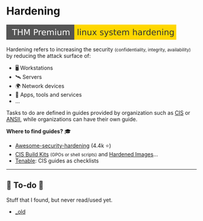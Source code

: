 # Hardening

[![linuxsystemhardening](../../../cybersecurity/_badges/thmp/linuxsystemhardening.svg)](https://tryhackme.com/room/linuxsystemhardening)

<div class="row row-cols-md-2"><div>

Hardening refers to increasing the security <small>(confidentiality, integrity, availability)</small> by reducing the attack surface of:

* 🖥️ Workstations
* 🛰️ Servers
* 🌍 Network devices
* 📂 Apps, tools and services
* ...

Tasks to do are defined in guides provided by organization such as [CIS](https://www.cisecurity.org/cis-benchmarks) or [ANSII](https://www.ssi.gouv.fr/uploads/2019/03/linux_configuration-en-v1.2.pdf), while organizations can have their own guide.
</div><div>

**Where to find guides?** 🎓

* [Awesome-security-hardening](https://github.com/decalage2/awesome-security-hardening) (4.4k ⭐) 
* [CIS Build Kits](https://learn.cisecurity.org/build-kits) <small>(GPOs or shell scripts)</small> and [Hardened Images](https://www.cisecurity.org/cis-hardened-images)... 
* [Tenable](https://www.tenable.com/audits): CIS guides as checklists
</div></div>

<hr class="sep-both">

## 👻 To-do 👻

Stuff that I found, but never read/used yet.

<div class="row row-cols-md-2"><div>

* [_old](_old.md)
</div><div>


</div></div>